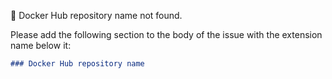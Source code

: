 :no_entry_sign: Docker Hub repository name not found.

Please add the following section to the body of the issue with the extension name below it:

```md
### Docker Hub repository name
```
